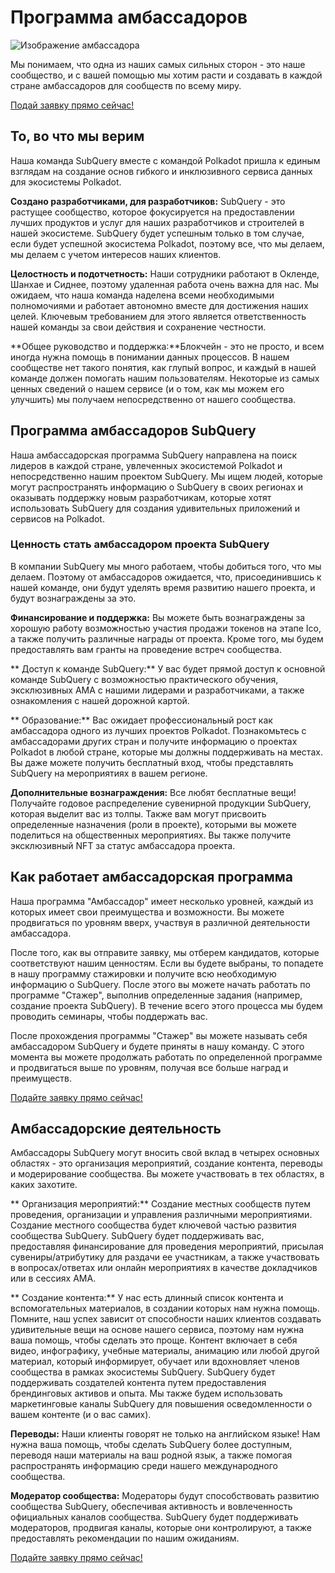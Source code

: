 # Программа амбассадоров

![Изображение амбассадора](/assets/img/ambassador_banner.png)

Мы понимаем, что одна из наших самых сильных сторон - это наше сообщество, и с вашей помощью мы хотим расти и создавать в каждой стране амбассадоров для сообществ по всему миру.

[Подай заявку прямо сейчас!](https://forms.gle/GXBbJ6LDpNfM2v1X6)

## То, во что мы верим

Наша команда SubQuery вместе с командой Polkadot пришла к единым взглядам на создание основ гибкого и инклюзивного сервиса данных для экосистемы Polkadot.

**Создано разработчиками, для разработчиков:** SubQuery - это растущее сообщество, которое фокусируется на предоставлении лучших продуктов и услуг для наших разработчиков и строителей в нашей экосистеме. SubQuery будет успешным только в том случае, если будет успешной экосистема Polkadot, поэтому все, что мы делаем, мы делаем с учетом интересов наших клиентов.

**Целостность и подотчетность:** Наши сотрудники работают в Окленде, Шанхае и Сиднее, поэтому удаленная работа очень важна для нас. Мы ожидаем, что наша команда наделена всеми необходимыми полномочиями и работает автономно вместе для достижения наших целей. Ключевым требованием для этого является ответственность нашей команды за свои действия и сохранение честности.

**Общее руководство и поддержка:**Блокчейн - это не просто, и всем иногда нужна помощь в понимании данных процессов. В нашем сообществе нет такого понятия, как глупый вопрос, и каждый в нашей команде должен помогать нашим пользователям. Некоторые из самых ценных сведений о нашем сервисе (и о том, как мы можем его улучшить) мы получаем непосредственно от нашего сообщества.

## Программа амбассадоров SubQuery

Наша амбассадорская программа SubQuery направлена на поиск лидеров в каждой стране, увлеченных экосистемой Polkadot и непосредственно нашим проектом SubQuery. Мы ищем людей, которые могут распространять информацию о SubQuery в своих регионах и оказывать поддержку новым разработчикам, которые хотят использовать SubQuery для создания удивительных приложений и сервисов на Polkadot.

### Ценность стать амбассадором проекта SubQuery

В компании SubQuery мы много работаем, чтобы добиться того, что мы делаем. Поэтому от амбассадоров ожидается, что, присоединившись к нашей команде, они будут уделять время развитию нашего проекта, и будут вознаграждены за это.

**Финансирование и поддержка:** Вы можете быть вознаграждены за хорошую работу возможностью участия продажи токенов на этапе Ico, а также получить различные награды от проекта. Кроме того, мы будем предоставлять вам гранты на проведение встреч сообщества.

** Доступ к команде SubQuery:** У вас будет прямой доступ к основной команде SubQuery с возможностью практического обучения, эксклюзивных AMA с нашими лидерами и разработчиками, а также ознакомления с нашей дорожной картой.

** Образование:** Вас ожидает профессиональный рост как амбассадора одного из лучших проектов Polkadot. Познакомьтесь с амбассадорами других стран и получите информацию о проектах Polkadot в любой стране, которые мы должны поддерживать на местах. Вы даже можете получить бесплатный вход, чтобы представлять SubQuery на мероприятиях в вашем регионе.

**Дополнительные вознаграждения:** Все любят бесплатные вещи! Получайте годовое распределение сувенирной продукции SubQuery, которая выделит вас из толпы. Также вам могут присвоить определенные назначения (роли в проекте), которыми вы можете поделиться на общественных мероприятиях. Вы также получите эксклюзивный NFT за статус амбассадора проекта.

## Как работает амбассадорская программа

Наша программа "Амбассадор" имеет несколько уровней, каждый из которых имеет свои преимущества и возможности. Вы можете продвигаться по уровням вверх, участвуя в различной деятельности амбассадора.

После того, как вы отправите заявку, мы отберем кандидатов, которые соответствуют нашим ценностям. Если вы будете выбраны, то попадете в нашу программу стажировки и получите всю необходимую информацию о SubQuery. После этого вы можете начать работать по программе "Стажер", выполнив определенные задания (например, создание проекта SubQuery). В течение всего этого процесса мы будем проводить семинары, чтобы поддержать вас.

После прохождения программы "Стажер" вы можете называть себя амбассадором SubQuery и будете приняты в нашу команду. С этого момента вы можете продолжать работать по определенной программе и продвигаться выше по уровням, получая все больше наград и преимуществ.

[Подайте заявку прямо сейчас!](https://forms.gle/GXBbJ6LDpNfM2v1X6)

## Амбассадорские деятельность

Амбассадоры SubQuery могут вносить свой вклад в четырех основных областях - это организация мероприятий, создание контента, переводы и модерирование сообщества. Вы можете участвовать в тех областях, в каких захотите.

** Организация мероприятий:** Создание местных сообществ путем проведения, организации и управления различными мероприятиями. Создание местного сообщества будет ключевой частью развития сообщества SubQuery. SubQuery будет поддерживать вас, предоставляя финансирование для проведения мероприятий, присылая сувениры/атрибутику для раздачи ее участникам, а также участвовать в вопросах/ответах или онлайн мероприятиях в качестве докладчиков или в сессиях AMA.

** Создание контента:** У нас есть длинный список контента и вспомогательных материалов, в создании которых нам нужна помощь. Помните, наш успех зависит от способности наших клиентов создавать удивительные вещи на основе нашего сервиса, поэтому нам нужна ваша помощь, чтобы сделать это проще. Контент включает в себя видео, инфографику, учебные материалы, анимацию или любой другой материал, который информирует, обучает или вдохновляет членов сообщества в рамках экосистемы SubQuery. SubQuery будет поддерживать создателей контента путем предоставления брендинговых активов и опыта. Мы также будем использовать маркетинговые каналы SubQuery для повышения осведомленности о вашем контенте (и о вас самих).

**Переводы:** Наши клиенты говорят не только на английском языке! Нам нужна ваша помощь, чтобы сделать SubQuery более доступным, переводя наши материалы на ваш родной язык, а также помогая распространять информацию среди нашего международного сообщества.

**Модератор сообщества:** Модераторы будут способствовать развитию сообщества SubQuery, обеспечивая активность и вовлеченность официальных каналов сообщества. SubQuery будет поддерживать модераторов, продвигая каналы, которые они контролируют, а также предоставлять рекомендации по нашим ожиданиям.

[Подайте заявку прямо сейчас!](https://forms.gle/GXBbJ6LDpNfM2v1X6)